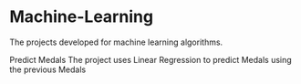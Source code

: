 # Machine-Learning
The projects developed for machine learning algorithms.




Predict Medals
The project uses Linear Regression to predict Medals using the previous Medals

